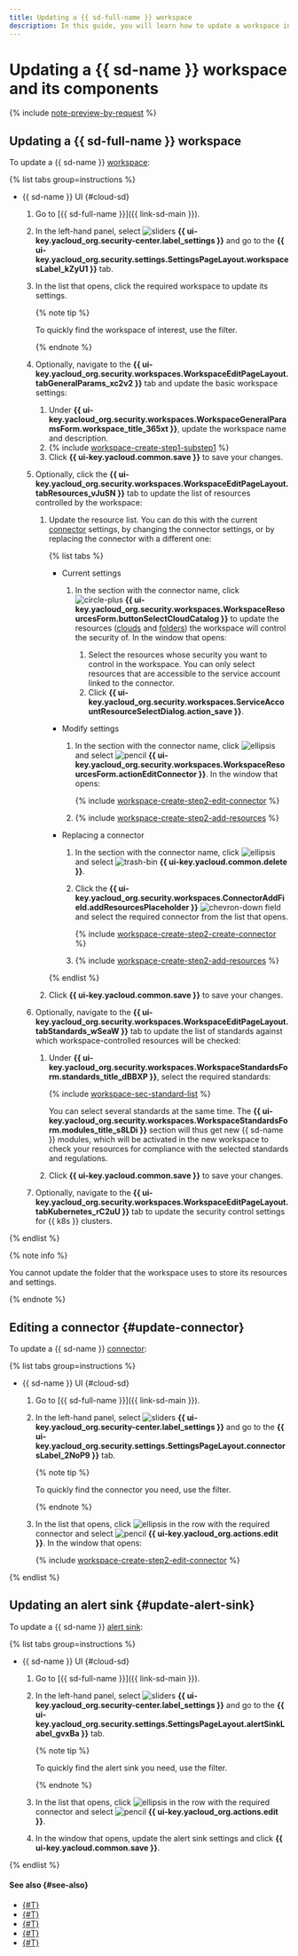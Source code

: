 ```yaml
---
title: Updating a {{ sd-full-name }} workspace
description: In this guide, you will learn how to update a workspace in {{ sd-full-name }}.
---
```


# Updating a {{ sd-name }} workspace and its components

{% include [note-preview-by-request](../../../_includes/note-preview-by-request.md) %}

## Updating a {{ sd-full-name }} workspace

To update a {{ sd-name }} [workspace](../../concepts/workspace.md):

{% list tabs group=instructions %}

- {{ sd-name }} UI {#cloud-sd}

  1. Go to [{{ sd-full-name }}]({{ link-sd-main }}).
  1. In the left-hand panel, select ![sliders](../../../_assets/console-icons/sliders.svg) **{{ ui-key.yacloud_org.security-center.label_settings }}** and go to the **{{ ui-key.yacloud_org.security.settings.SettingsPageLayout.workspacesLabel_kZyU1 }}** tab.
  1. In the list that opens, click the required workspace to update its settings.

      {% note tip %}

      To quickly find the workspace of interest, use the filter.

      {% endnote %}

  1. Optionally, navigate to the **{{ ui-key.yacloud_org.security.workspaces.WorkspaceEditPageLayout.tabGeneralParams_xc2v2 }}** tab and update the basic workspace settings:

      1. Under **{{ ui-key.yacloud_org.security.workspaces.WorkspaceGeneralParamsForm.workspace_title_365xt }}**, update the workspace name and description.
      1. {% include [workspace-create-step1-substep1](../../../_includes/security-deck/workspace-create-step1-substep1.md) %}
      1. Click **{{ ui-key.yacloud.common.save }}** to save your changes.
  1. Optionally, click the **{{ ui-key.yacloud_org.security.workspaces.WorkspaceEditPageLayout.tabResources_vJuSN }}** tab to update the list of resources controlled by the workspace:

      1. Update the resource list. You can do this with the current [connector](../../concepts/workspace.md#connectors) settings, by changing the connector settings, or by replacing the connector with a different one:

          {% list tabs %}

          - Current settings

            1. In the section with the connector name, click ![circle-plus](../../../_assets/console-icons/circle-plus.svg) **{{ ui-key.yacloud_org.security.workspaces.WorkspaceResourcesForm.buttonSelectCloudCatalog }}** to update the resources ([clouds](../../../resource-manager/concepts/resources-hierarchy.md#cloud) and [folders](../../../resource-manager/concepts/resources-hierarchy.md#folder)) the workspace will control the security of. In the window that opens:

                1. Select the resources whose security you want to control in the workspace. You can only select resources that are accessible to the service account linked to the connector.
                1. Click **{{ ui-key.yacloud_org.security.workspaces.ServiceAccountResourceSelectDialog.action_save }}**.

          - Modify settings

            1. In the section with the connector name, click ![ellipsis](../../../_assets/console-icons/ellipsis.svg) and select ![pencil](../../../_assets/console-icons/pencil.svg) **{{ ui-key.yacloud_org.security.workspaces.WorkspaceResourcesForm.actionEditConnector }}**. In the window that opens:

                {% include [workspace-create-step2-edit-connector](../../../_includes/security-deck/workspace-create-step2-edit-connector.md) %}

             1. {% include [workspace-create-step2-add-resources](../../../_includes/security-deck/workspace-create-step2-add-resources.md) %}

          - Replacing a connector

            1. In the section with the connector name, click ![ellipsis](../../../_assets/console-icons/ellipsis.svg) and select ![trash-bin](../../../_assets/console-icons/trash-bin.svg) **{{ ui-key.yacloud.common.delete }}**.
            1. Click the **{{ ui-key.yacloud_org.security.workspaces.ConnectorAddField.addResourcesPlaceholder }}** ![chevron-down](../../../_assets/console-icons/chevron-down.svg) field and select the required connector from the list that opens.

                {% include [workspace-create-step2-create-connector](../../../_includes/security-deck/workspace-create-step2-create-connector.md) %}

            1. {% include [workspace-create-step2-add-resources](../../../_includes/security-deck/workspace-create-step2-add-resources.md) %}

          {% endlist %}

      1. Click **{{ ui-key.yacloud.common.save }}** to save your changes.
  1. Optionally, navigate to the **{{ ui-key.yacloud_org.security.workspaces.WorkspaceEditPageLayout.tabStandards_wSeaW }}** tab to update the list of standards against which workspace-controlled resources will be checked:

      1. Under **{{ ui-key.yacloud_org.security.workspaces.WorkspaceStandardsForm.standards_title_dBBXP }}**, select the required standards:
      
          {% include [workspace-sec-standard-list](../../../_includes/security-deck/workspace-sec-standard-list.md) %}
      
          You can select several standards at the same time. The **{{ ui-key.yacloud_org.security.workspaces.WorkspaceStandardsForm.modules_title_s8LDi }}** section will thus get new {{ sd-name }} modules, which will be activated in the new workspace to check your resources for compliance with the selected standards and regulations.
      1. Click **{{ ui-key.yacloud.common.save }}** to save your changes.
  1. Optionally, navigate to the **{{ ui-key.yacloud_org.security.workspaces.WorkspaceEditPageLayout.tabKubernetes_rC2uU }}** tab to update the security control settings for {{ k8s }} clusters.

{% endlist %}

{% note info %}

You cannot update the folder that the workspace uses to store its resources and settings.

{% endnote %}

## Editing a connector {#update-connector}

To update a {{ sd-name }} [connector](../../concepts/workspace.md#connectors):

{% list tabs group=instructions %}

- {{ sd-name }} UI {#cloud-sd}

  1. Go to [{{ sd-full-name }}]({{ link-sd-main }}).
  1. In the left-hand panel, select ![sliders](../../../_assets/console-icons/sliders.svg) **{{ ui-key.yacloud_org.security-center.label_settings }}** and go to the **{{ ui-key.yacloud_org.security.settings.SettingsPageLayout.connectorsLabel_2NoP9 }}** tab.

      {% note tip %}

      To quickly find the connector you need, use the filter.

      {% endnote %}

  1. In the list that opens, click ![ellipsis](../../../_assets/console-icons/ellipsis.svg) in the row with the required connector and select ![pencil](../../../_assets/console-icons/pencil.svg) **{{ ui-key.yacloud_org.actions.edit }}**. In the window that opens:

      {% include [workspace-create-step2-edit-connector](../../../_includes/security-deck/workspace-create-step2-edit-connector.md) %}

{% endlist %}

## Updating an alert sink {#update-alert-sink}

To update a {{ sd-name }} [alert sink](../../concepts/workspace.md#alert-sinks):

{% list tabs group=instructions %}

- {{ sd-name }} UI {#cloud-sd}

  1. Go to [{{ sd-full-name }}]({{ link-sd-main }}).
  1. In the left-hand panel, select ![sliders](../../../_assets/console-icons/sliders.svg) **{{ ui-key.yacloud_org.security-center.label_settings }}** and go to the **{{ ui-key.yacloud_org.security.settings.SettingsPageLayout.alertSinkLabel_gvxBa }}** tab.

      {% note tip %}

      To quickly find the alert sink you need, use the filter.

      {% endnote %}
  1. In the list that opens, click ![ellipsis](../../../_assets/console-icons/ellipsis.svg) in the row with the required connector and select ![pencil](../../../_assets/console-icons/pencil.svg) **{{ ui-key.yacloud_org.actions.edit }}**.
  1. In the window that opens, update the alert sink settings and click **{{ ui-key.yacloud.common.save }}**.

{% endlist %}

#### See also {#see-also}

* [{#T}](../../concepts/workspace.md)
* [{#T}](./create.md)
* [{#T}](./view-dashboard.md)
* [{#T}](./manage-access.md)
* [{#T}](./delete.md)